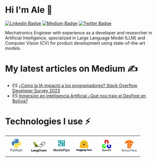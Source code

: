 # Hi I'm Ale 👋

[![Linkedin Badge](https://img.shields.io/badge/-LinkedIn-blue?style=flat&logo=Linkedin&logoColor=white&link=https://www.linkedin.com/in/alejandronunezarroyo/)](https://www.linkedin.com/in/alejandronunezarroyo/)
[![Medium Badge](https://img.shields.io/badge/-Medium-000000?style=flat&labelColor=000000&logo=Medium&link=https://medium.com/@AleNunezArroyo)](https://medium.com/@AleNunezArroyo)
[![Twitter Badge](https://img.shields.io/badge/-Twitter-1ca0f1?style=flat&labelColor=1ca0f1&logo=twitter&logoColor=white&link=https://twitter.com/alenunezarroyo)](https://twitter.com/alenunezarroyo)

Mechatronics Engineer with experience as a developer and researcher in Artificial Intelligence, specialized in Large Language Model (LLM) and Computer Vision (CV) for product development using state-of-the-art models.

# My latest articles on Medium ✍

* ES [¿Cómo la IA impactó a los programadores? Stack Overflow Developer Survey 2023](https://medium.com/@AleNunezArroyo/c%C3%B3mo-la-ia-impact%C3%B3-a-los-programadores-stack-overflow-developer-survey-2023-0d495c2cc41c)
* ES [Inmersión en Inteligencia Artificial ¿Qué nos trajo el DevFest en Bolivia?](https://medium.com/@AleNunezArroyo/inmersi%C3%B3n-en-inteligencia-artificial-qu%C3%A9-nos-trajo-el-devfest-en-bolivia-b83dff93dfb6)

# Technologies I use ⚡

<div align="center">
    <table align="center">
        <tr>
            <td align="center">
                <img src="./assets/icons/Python.png" width="60px"/>
                <br /> 
            </td>
            <td align="center">
                <img src="./assets/icons/LangChain.png" width="60px"/>
                <br /> 
            </td>
            <td align="center">
                <img src="./assets/icons/MediaPipe.png" width="60px"/>
                <br /> 
            </td>
            <td align="center">
                <img src="./assets/icons/HuggingFace.png" width="60px"/>
                <br /> 
            </td>
            <td align="center">
                <img src="./assets/icons/OpenCV.png" width="60px"/>
                <br /> 
            </td>
            <td align="center">
                <img src="./assets/icons/TensorFlow.png" width="60px"/>
                <br /> 
            </td>
        </tr>
    </table>
</div>